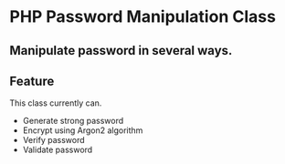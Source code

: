 # PHP Password Manipulation Class
## Manipulate password in several ways.

## Feature

This class currently can.

- Generate strong password
- Encrypt using Argon2 algorithm
- Verify password
- Validate password 



 

